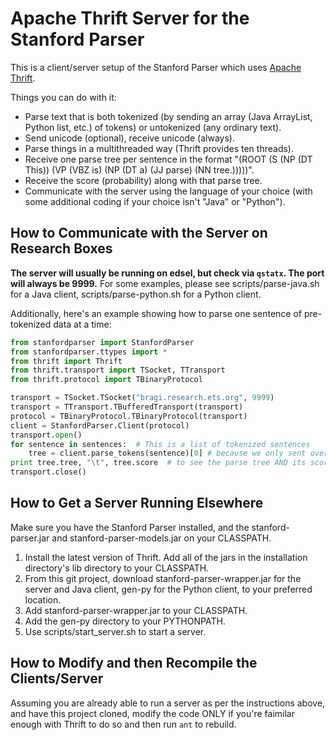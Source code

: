 Apache Thrift Server for the Stanford Parser
============================================

This is a client/server setup of the Stanford Parser which uses [Apache Thrift](http://thrift.apache.org/).

Things you can do with it:

* Parse text that is both tokenized (by sending an array (Java ArrayList, Python list, etc.) of tokens) or untokenized (any ordinary text).
* Send unicode (optional), receive unicode (always).
* Parse things in a multithreaded way (Thrift provides ten threads).
* Receive one parse tree per sentence in the format "(ROOT (S (NP (DT This)) (VP (VBZ is) (NP (DT a) (JJ parse) (NN tree.)))))".
* Receive the score (probability) along with that parse tree.
* Communicate with the server using the language of your choice (with some additional coding if your choice isn't "Java" or "Python").


How to Communicate with the Server on Research Boxes
----------------------------------------------------

<b>The server will usually be running on edsel, but check via `qstatx`.  The port will always be 9999.</b>
For some examples, please see scripts/parse-java.sh for a Java client, scripts/parse-python.sh for a Python client.

Additionally, here's an example showing how to parse one sentence of pre-tokenized data at a time:

```python
from stanfordparser import StanfordParser
from stanfordparser.ttypes import *
from thrift import Thrift
from thrift.transport import TSocket, TTransport
from thrift.protocol import TBinaryProtocol

transport = TSocket.TSocket("bragi.research.ets.org", 9999)
transport = TTransport.TBufferedTransport(transport)
protocol = TBinaryProtocol.TBinaryProtocol(transport)
client = StanfordParser.Client(protocol)
transport.open()
for sentence in sentences:  # This is a list of tokenized sentences
    tree = client.parse_tokens(sentence)[0] # because we only sent over a single sentence; parse_tokens ALWAYS returns an array
print tree.tree, "\t", tree.score  # to see the parse tree AND its score
transport.close()
```


How to Get a Server Running Elsewhere
-------------------------------------

Make sure you have the Stanford Parser installed, and the stanford-parser.jar and stanford-parser-models.jar on your CLASSPATH.

1. Install the latest version of Thrift.  Add all of the jars in the installation directory's lib directory to your CLASSPATH.
2. From this git project, download stanford-parser-wrapper.jar for the server and Java client, gen-py for the Python client, to your preferred location.
3. Add stanford-parser-wrapper.jar to your CLASSPATH.
4. Add the gen-py directory to your PYTHONPATH.
5. Use scripts/start_server.sh <port number> to start a server.



How to Modify and then Recompile the Clients/Server
---------------------------------------------------

Assuming you are already able to run a server as per the instructions above, and have this project cloned, modify the code ONLY if you're faimilar enough with Thrift to do so and then run `ant` to rebuild.